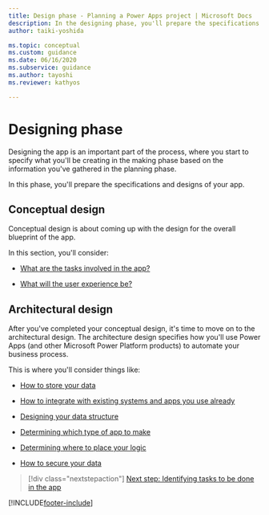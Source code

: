 ```yaml
---
title: Design phase - Planning a Power Apps project | Microsoft Docs
description: In the designing phase, you'll prepare the specifications and designs of your app. This article introduces the conceptual and architectural design phases.
author: taiki-yoshida

ms.topic: conceptual
ms.custom: guidance
ms.date: 06/16/2020
ms.subservice: guidance
ms.author: tayoshi
ms.reviewer: kathyos

---
```


# Designing phase

Designing the app is an important part of the process, where you start to
specify what you'll be creating in the making phase based on the information
you've gathered in the planning phase.

In this phase, you'll prepare the specifications and designs of your app.

## Conceptual design

Conceptual design is about coming up with the design for the overall blueprint
of the app.

In this section, you'll consider:

- [What are the tasks involved in the app?](app-tasks.md)

- [What will the user experience be?](sketching.md)

## Architectural design

After you've completed your conceptual design, it's time to move on to the
architectural design. The architecture design specifies how you'll use Power
Apps (and other Microsoft Power Platform products) to automate your business process.

This is where you'll consider things like:

- [How to store your data](where-is-data.md)

- [How to integrate with existing systems and apps you use already](enterprise-systems.md)

- [Designing your data structure](data-modeling.md)

- [Determining which type of app to make](app-type.md)

- [Determining where to place your logic](logic.md)

- [How to secure your data](security.md)

> [!div class="nextstepaction"]
> [Next step: Identifying tasks to be done in the app](app-tasks.md)


[!INCLUDE[footer-include](../../includes/footer-banner.md)]